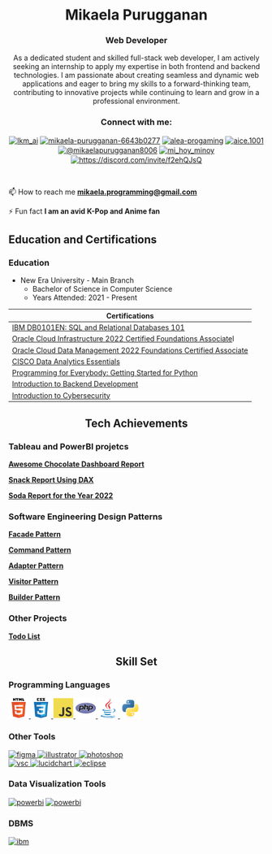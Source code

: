 <h1 align="center">Mikaela Purugganan</h1>
<h3 align="center">Web Developer</h3>
<p align="center">As a dedicated student and skilled full-stack web developer, I am actively seeking an internship to apply my expertise in both frontend and backend technologies. I am passionate about creating seamless and dynamic web applications and eager to bring my skills to a forward-thinking team, contributing to innovative projects while continuing to learn and grow in a professional environment.</p>



<h3 align="center">Connect with me:</h3>
<p align="center">
<a href="https://twitter.com/lkm_ai" target="blank"><img align="center" src="https://raw.githubusercontent.com/rahuldkjain/github-profile-readme-generator/master/src/images/icons/Social/twitter.svg" alt="lkm_ai" height="30" width="40" /></a>
<a href="https://linkedin.com/in/mikaela-purugganan-6643b0277" target="blank"><img align="center" src="https://raw.githubusercontent.com/rahuldkjain/github-profile-readme-generator/master/src/images/icons/Social/linked-in-alt.svg" alt="mikaela-purugganan-6643b0277" height="30" width="40" /></a>
<a href="https://codesandbox.com/alea-progaming" target="blank"><img align="center" src="https://raw.githubusercontent.com/rahuldkjain/github-profile-readme-generator/master/src/images/icons/Social/codesandbox.svg" alt="alea-progaming" height="30" width="40" /></a>
<a href="https://instagram.com/aice.1001" target="blank"><img align="center" src="https://raw.githubusercontent.com/rahuldkjain/github-profile-readme-generator/master/src/images/icons/Social/instagram.svg" alt="aice.1001" height="30" width="40" /></a>
<a href="https://www.youtube.com/c/@mikaelapurugganan8006" target="blank"><img align="center" src="https://raw.githubusercontent.com/rahuldkjain/github-profile-readme-generator/master/src/images/icons/Social/youtube.svg" alt="@mikaelapurugganan8006" height="30" width="40" /></a>
<a href="https://www.leetcode.com/mi_hoy_minoy" target="blank"><img align="center" src="https://raw.githubusercontent.com/rahuldkjain/github-profile-readme-generator/master/src/images/icons/Social/leet-code.svg" alt="mi_hoy_minoy" height="30" width="40" /></a>
<a href="https://discord.gg/https://discord.com/invite/f2ehQJsQ" target="blank"><img align="center" src="https://raw.githubusercontent.com/rahuldkjain/github-profile-readme-generator/master/src/images/icons/Social/discord.svg" alt="https://discord.com/invite/f2ehQJsQ" height="30" width="40" /></a>
</p>
<br>
<p align="center">
  
📫 How to reach me **mikaela.programming@gmail.com**

⚡ Fun fact **I am an avid K-Pop and Anime fan**
</p>


## Education and Certifications
### Education

- New Era University - Main Branch
  - Bachelor of Science in Computer Science
  - Years Attended: 2021 - Present

| Certifications  |
| ------------- |
| [IBM DB0101EN: SQL and Relational Databases 101](https://courses.cognitiveclass.ai/certificates/5fe703313bdf4dc3855e01dffd98b784)  |
| [Oracle Cloud Infrastructure 2022 Certified Foundations Associate](https://catalog-education.oracle.com/pls/certview/sharebadge?id=342B7577765994C94F80536F91C61834AEBAAA5529EA009E01BF7AC0B3002138)l  |
| [Oracle Cloud Data Management 2022 Foundations Certified Associate](https://catalog-education.oracle.com/pls/certview/sharebadge?id=05CAE036C507B5A7F5D5CD5784C105DA2B3F8B0B4E598258928F5006F543979D)  |
| [CISCO Data Analytics Essentials](https://www.credly.com/badges/df509f15-017f-446a-8288-562d9d4f4a33/public_url)  |
| [Programming for Everybody: Getting Started for Python](https://coursera.org/share/a8c84c047c1040071abfaad8a524f64a)  |
| [Introduction to Backend Development](https://www.coursera.org/account/accomplishments/verify/WJBFBS2BKLQD)  |
| [Introduction to Cybersecurity](https://www.credly.com/badges/5cb19106-f625-4b76-b3ec-2dd470a1ef76/public_url)  |

<h2 align="center">Tech Achievements</h2>

### Tableau and PowerBI projetcs
<b>[Awesome Chocolate Dashboard Report](https://public.tableau.com/app/profile/mikaela.purugganan/viz/AwesomeChocolateDashboardReport_17151436897240/Dashboard1?publish=yes)

[Snack Report Using DAX](https://app.powerbi.com/view?r=eyJrIjoiNjIxZTZlY2YtYzczYy00OWUyLWE2NjgtOTc0NjYwYThmZGZkIiwidCI6ImQ5MDg3ZGY4LTM1NTktNGZiOS1iZGIzLWM0NTRlZThhMzlhOSIsImMiOjEwfQ%3D%3D)

[Soda Report for the Year 2022](https://app.powerbi.com/view?r=eyJrIjoiZjg1N2I0YzItZTgzZS00ZDQyLTg3ZDAtMzlmODRlNzY1ZDBjIiwidCI6ImQ5MDg3ZGY4LTM1NTktNGZiOS1iZGIzLWM0NTRlZThhMzlhOSIsImMiOjEwfQ%3D%3D)
</b>

### Software Engineering Design Patterns
<b>
  
[Facade Pattern](https://github.com/alea-progaming/facadePattern.git)

[Command Pattern](https://github.com/alea-progaming/commandpattern.git)

[Adapter Pattern](https://github.com/alea-progaming/adapterPattern.git)

[Visitor Pattern](https://github.com/alea-progaming/visitor-design-pattern-LabAssignment.git)

[Builder Pattern](https://github.com/alea-progaming/SoftEng2-3CS1/tree/f47db50aeb6194e7d3e42f64dfa689cfb9140bd3/BuilderPattern)
</b>
  
### Other Projects
<b>

[Todo List](https://github.com/alea-progaming/To_Do_List.git)
</b>

<h2 align="center">Skill Set</h2>

### Programming Languages
<p align="left"> <a href="https://www.w3.org/html/" target="_blank" rel="noreferrer"> <img src="https://raw.githubusercontent.com/devicons/devicon/master/icons/html5/html5-original-wordmark.svg" alt="html5" width="40" height="40"/> </a> <a href="https://www.w3schools.com/css/" target="_blank" rel="noreferrer"> <img src="https://raw.githubusercontent.com/devicons/devicon/master/icons/css3/css3-original-wordmark.svg" alt="css3" width="40" height="40"/> </a>  <a href="https://developer.mozilla.org/en-US/docs/Web/JavaScript" target="_blank" rel="noreferrer"> <img src="https://raw.githubusercontent.com/devicons/devicon/master/icons/javascript/javascript-original.svg" alt="javascript" width="40" height="40"/> </a> <a href="https://www.php.net/" target="_blank" rel="noreferrer"> <img src="https://raw.githubusercontent.com/devicons/devicon/master/icons/php/php-original.svg" alt="php" width="40" height="40"/> </a> <a href="https://www.java.com" target="_blank" rel="noreferrer"> <img src="https://raw.githubusercontent.com/devicons/devicon/master/icons/java/java-original.svg" alt="java" width="40" height="40"/> </a> <a href="https://www.python.org/" target="_blank" rel="noreferrer"> <img src="https://raw.githubusercontent.com/devicons/devicon/master/icons/python/python-original.svg" alt="python" width="40" height="40"/> </a> </p>

### Other Tools
<p align="left">  <a href="https://www.figma.com/" target="_blank" rel="noreferrer"> <img src="https://www.vectorlogo.zone/logos/figma/figma-icon.svg" alt="figma" width="40" height="40"/> </a>  <a href="https://www.adobe.com/in/products/illustrator.html" target="_blank" rel="noreferrer"> <img src="https://www.vectorlogo.zone/logos/adobe_illustrator/adobe_illustrator-icon.svg" alt="illustrator" width="40" height="40"/> </a> 
  <a href="https://www.photoshop.com/en" target="_blank" rel="noreferrer"> <img src="https://logodownload.org/wp-content/uploads/2019/10/photoshop-logo-0.png" alt="photoshop" width="40" height="40"/> </a>
  <br>
<a href="https://visualstudio.microsoft.com/" target="_blank" rel="noreferrer"> <img src="https://en.opensuse.org/images/e/e8/Vscode.png" alt="vsc" width="40" height="40"/> </a>
  <a href="https://www.lucidchart.com/pages/?" target="_blank" rel="noreferrer"> <img src="https://media.trustradius.com/product-logos/Ni/mJ/DKTJ15QHG60T-180x180.PNG" alt="lucidchart" width="40" height="40"/> </a>
  <a href="https://www.eclipse.org/" target="_blank" rel="noreferrer"> <img src="https://camo.githubusercontent.com/84fa0980ba1dfff7c0c542125547540d21c961a2f263cbb801ff8de3ab4baf37/68747470733a2f2f63646e2e66726565626965737570706c792e636f6d2f6c6f676f732f6c617267652f32782f65636c697073652d31312d6c6f676f2d706e672d7472616e73706172656e742e706e67" alt="eclipse" width="40" height="40"/> </a>
</p>

### Data Visualization Tools
<a href="https://www.microsoft.com/en-us/power-platform/products/power-bi?msockid=036b9b91ce8d6a640bc88f3fcfbd6b06" target="blank"><img align="center" src="https://camo.githubusercontent.com/5f02b4b980e2fdfad24c273a15b82db17d0161ddad18c6dfeb2d9fa84e670f3f/68747470733a2f2f75706c6f61642e77696b696d656469612e6f72672f77696b6970656469612f636f6d6d6f6e732f632f63662f4e65775f506f7765725f42495f4c6f676f2e737667" alt="powerbi" height="30" width="40" /></a>
<a href="https://www.tableau.com/my-tableau" target="blank"><img align="center" src="https://camo.githubusercontent.com/522736cb9d56289b62466e4318bb45dd901f0e2335a978a0f453392ae78650c4/68747470733a2f2f63646e2e776f726c64766563746f726c6f676f2e636f6d2f6c6f676f732f7461626c6561752d736f6674776172652e737667" alt="powerbi" height="30" width="40" /></a>

### DBMS
<p align="left"> <a href="https://www.ibm.com/db2" target="_blank" rel="noreferrer"> <img src="https://camo.githubusercontent.com/57a8cf806ab52b163df5e2402c068f44a1114a397b891d6e2fbf229d654a88df/68747470733a2f2f7777772e6462327475746f7269616c2e636f6d2f77702d636f6e74656e742f75706c6f6164732f323031392f30332f6462322d7475746f7269616c2e706e67" alt="ibm" width="40" height="40"/> </a> </p>

